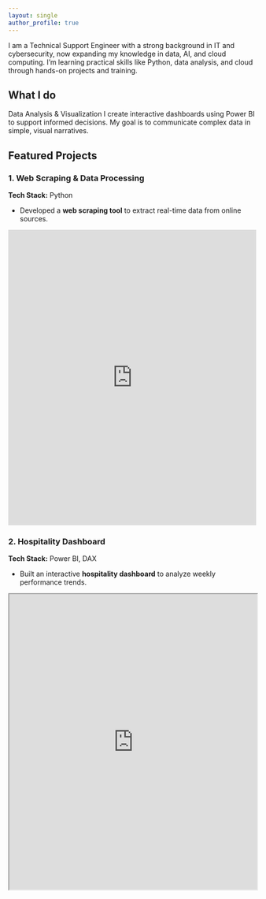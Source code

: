 ```yaml
---
layout: single
author_profile: true
---
```

I am a Technical Support Engineer with a strong background in IT and cybersecurity, now expanding my knowledge in data, AI, and cloud computing. I’m learning practical skills like Python, data analysis, and cloud through hands-on projects and training. 


## What I do
Data Analysis & Visualization
I create interactive dashboards using Power BI to support informed decisions. My goal is to communicate complex data in simple, visual narratives.


## Featured Projects
### **1. Web Scraping & Data Processing**  
**Tech Stack:** Python 
- Developed a **web scraping tool** to extract real-time data from online sources. 
<iframe src="https://www.kaggle.com/embed/winniekiage/web-scraping-with-python?kernelSessionId=245060709" height="600px" style="margin: 0 auto; width: 100%; max-width: 950px;" frameborder="0" scrolling="auto" title="Web Scraping with Python"></iframe>

### **2. Hospitality Dashboard**  
**Tech Stack:** Power BI, DAX
- Built an interactive **hospitality dashboard** to analyze weekly performance trends.    
<iframe src="https://drive.google.com/file/d/1NRLk4GouDhMRrmOb-dzVXt4Jf1u-8aTC/view?usp=drive_link" width="100%" height="600px"></iframe>

